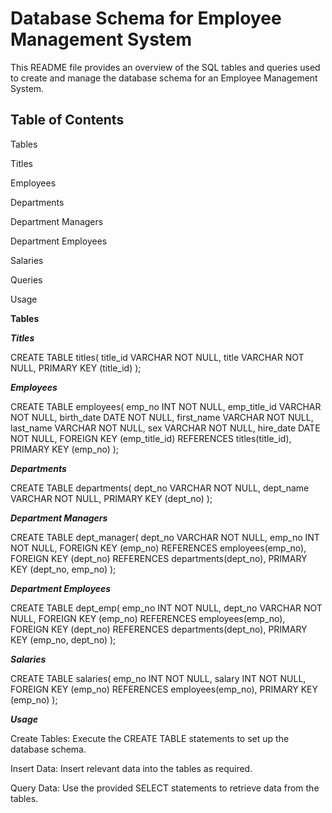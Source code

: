 # Database Schema for Employee Management System

This README file provides an overview of the SQL tables and queries used to create and manage the database schema for an Employee Management System.

## Table of Contents

Tables

Titles

Employees

Departments

Department Managers

Department Employees

Salaries

Queries

Usage

**Tables**

***Titles***

CREATE TABLE titles(
    title_id VARCHAR NOT NULL,
    title VARCHAR NOT NULL,
    PRIMARY KEY (title_id)
);

***Employees***

CREATE TABLE employees(
    emp_no INT NOT NULL,
    emp_title_id VARCHAR NOT NULL,
    birth_date DATE NOT NULL,
    first_name VARCHAR NOT NULL,
    last_name VARCHAR NOT NULL,
    sex VARCHAR NOT NULL,
    hire_date DATE NOT NULL,
    FOREIGN KEY (emp_title_id) REFERENCES titles(title_id),
    PRIMARY KEY (emp_no)
);


***Departments***

CREATE TABLE departments(
    dept_no VARCHAR NOT NULL,
    dept_name VARCHAR NOT NULL,
    PRIMARY KEY (dept_no)
);


***Department Managers***

CREATE TABLE dept_manager(
    dept_no VARCHAR NOT NULL,
    emp_no INT NOT NULL,
    FOREIGN KEY (emp_no) REFERENCES employees(emp_no),
    FOREIGN KEY (dept_no) REFERENCES departments(dept_no),
    PRIMARY KEY (dept_no, emp_no)
);


***Department Employees***

CREATE TABLE dept_emp(
    emp_no INT NOT NULL,
    dept_no VARCHAR NOT NULL,
    FOREIGN KEY (emp_no) REFERENCES employees(emp_no),
    FOREIGN KEY (dept_no) REFERENCES departments(dept_no),
    PRIMARY KEY (emp_no, dept_no)
);


***Salaries***

CREATE TABLE salaries(
    emp_no INT NOT NULL,
    salary INT NOT NULL,
    FOREIGN KEY (emp_no) REFERENCES employees(emp_no),
    PRIMARY KEY (emp_no)
);


***Usage***

Create Tables: Execute the CREATE TABLE statements to set up the database schema.

Insert Data: Insert relevant data into the tables as required.

Query Data: Use the provided SELECT statements to retrieve data from the tables.


